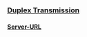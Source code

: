 ### [Duplex Transmission](http://paulyuchen.com/two-ways-transmission/Node-sockets/client/client.html)
#### [Server-URL](https://two-ways-transmission.herokuapp.com/)
